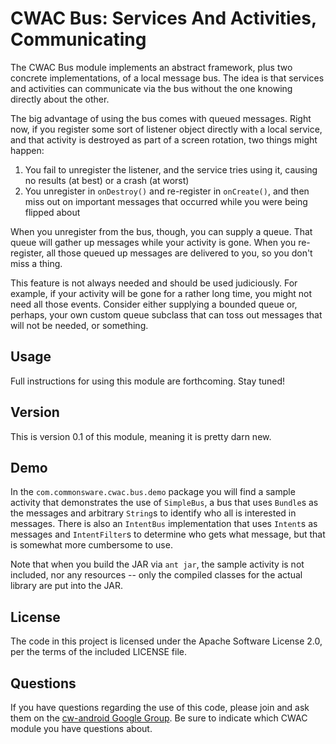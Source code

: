 CWAC Bus: Services And Activities, Communicating
================================================

The CWAC Bus module implements an abstract framework, plus
two concrete implementations, of a local message bus. The
idea is that services and activities can communicate via
the bus without the one knowing directly about the other.

The big advantage of using the bus comes with queued messages.
Right now, if you register some sort of listener object
directly with a local service, and that activity is destroyed
as part of a screen rotation, two things might happen:

1. You fail to unregister the listener, and the service
tries using it, causing no results (at best) or a crash
(at worst)
2. You unregister in `onDestroy()` and re-register in
`onCreate()`, and then miss out on important messages that
occurred while you were being flipped about

When you unregister from the bus, though, you can supply
a queue. That queue will gather up messages while your
activity is gone. When you re-register, all those queued
up messages are delivered to you, so you don't miss a thing.

This feature is not always needed and should be used
judiciously. For example, if your activity will be gone
for a rather long time, you might not need all those events.
Consider either supplying a bounded queue or, perhaps, your
own custom queue subclass that can toss out messages that
will not be needed, or something.

Usage
-----
Full instructions for using this module are forthcoming. Stay
tuned!

Version
-------
This is version 0.1 of this module, meaning it is pretty darn
new.

Demo
----
In the `com.commonsware.cwac.bus.demo` package you will find
a sample activity that demonstrates the use of `SimpleBus`,
a bus that uses `Bundle`s as the messages and arbitrary `String`s
to identify who all is interested in messages. There is also
an `IntentBus` implementation that uses `Intent`s as messages
and `IntentFilter`s to determine who gets what message, but
that is somewhat more cumbersome to use.

Note that when you build the JAR via `ant jar`, the sample
activity is not included, nor any resources -- only the
compiled classes for the actual library are put into the JAR.

License
-------
The code in this project is licensed under the Apache
Software License 2.0, per the terms of the included LICENSE
file.

Questions
---------
If you have questions regarding the use of this code, please
join and ask them on the [cw-android Google Group][gg]. Be sure to
indicate which CWAC module you have questions about.

[gg]: http://groups.google.com/group/cw-android
